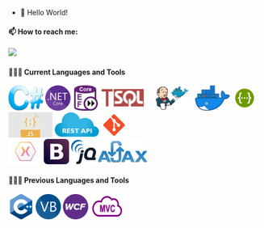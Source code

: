 - 👋 Hello World!


#### 📫 How to reach me:   
  [<img src="https://img.icons8.com/color/48/000000/linkedin.png" width="3.5%"/>](https://www.linkedin.com/in/samira-maleki/)
  
#### 👨🏻‍💻 Current Languages and Tools
 <code><img height="50" src="https://raw.githubusercontent.com/samiramaleki/samiramaleki/Logos/Logos/CSharp.png"></code>
  <code><img height="50" src="https://raw.githubusercontent.com/samiramaleki/samiramaleki/Logos/Logos/Core.png"></code>
  <code><img height="50" src="https://raw.githubusercontent.com/samiramaleki/samiramaleki/Logos/Logos/EfCore.png"></code>
  <code><img height="50" src="https://raw.githubusercontent.com/samiramaleki/samiramaleki/Logos/Logos/TSQL.png"></code>
  <code><img height="50" src="https://raw.githubusercontent.com/samiramaleki/samiramaleki/Logos/Logos/Docker.Png"></code>
  <code><img height="50" src="https://raw.githubusercontent.com/samiramaleki/samiramaleki/Logos/Logos/Docker1.Png"></code>
  <code><img height="50" src="https://raw.githubusercontent.com/samiramaleki/samiramaleki/Logos/Logos/Swagger.png"></code>
  <code><img height="50" src="https://raw.githubusercontent.com/samiramaleki/samiramaleki/Logos/Logos/json.png"></code>
  <code><img height="50" src="https://raw.githubusercontent.com/samiramaleki/samiramaleki/Logos/Logos/RestFule.png"></code>
  <code><img height="50" src="https://raw.githubusercontent.com/samiramaleki/samiramaleki/Logos/Logos/Git.png"></code>  
  <code><img height="50" src="https://raw.githubusercontent.com/samiramaleki/samiramaleki/Logos/Logos/Xamarin.png"></code>
  <code><img height="50" src="https://raw.githubusercontent.com/samiramaleki/samiramaleki/Logos/Logos/BootStrap.png"></code>
  <code><img height="50" src="https://raw.githubusercontent.com/samiramaleki/samiramaleki/Logos/Logos/Jquery.png"></code>
  <code><img height="50" src="https://raw.githubusercontent.com/samiramaleki/samiramaleki/Logos/Logos/Ajax.png"></code>

 


 
 
#### 👨🏻‍💻 Previous Languages and Tools
  <code><img height="50" src="https://raw.githubusercontent.com/github/explore/80688e429a7d4ef2fca1e82350fe8e3517d3494d/topics/cpp/cpp.png"></code>
  <code><img height="50" src="https://raw.githubusercontent.com/samiramaleki/samiramaleki/Logos/Logos/VB.png"></code>
  <code><img height="50" src="https://raw.githubusercontent.com/samiramaleki/samiramaleki/Logos/Logos/WCF.png"></code>
  <code><img height="50" src="https://raw.githubusercontent.com/samiramaleki/samiramaleki/Logos/Logos/MVC.png"></code>
